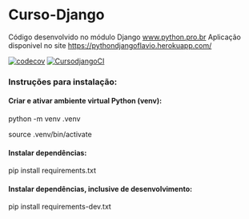 # Curso-Django

Código desenvolvido no módulo Django  www.python.pro.br
Aplicação disponivel no site https://pythondjangoflavio.herokuapp.com/

[![codecov](https://codecov.io/gh/FlavioANS/Curso-Django/branch/main/graph/badge.svg?token=B6ZQXG0LSI)](https://codecov.io/gh/FlavioANS/Curso-Django)
[![CursodjangoCI](https://github.com/FlavioANS/Curso-Django/actions/workflows/CursoDjandoCI.yml/badge.svg)](https://github.com/FlavioANS/Curso-Django/actions/workflows/CursoDjandoCI.yml)

### Instruções para instalação:

#### Criar e ativar ambiente virtual Python (venv):

python -m venv .venv

source .venv/bin/activate

#### Instalar dependências:

pip install requirements.txt

#### Instalar dependências, inclusive de desenvolvimento:

pip install requirements-dev.txt